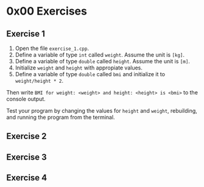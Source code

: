 # 0x00 Exercises

## Exercise 1
1. Open the file `exercise_1.cpp`.
2. Define a variable of type `int` called `weight`. Assume the unit is `[kg]`.
3. Define a variable of type `double` called `height`. Assume the unit is `[m]`.
4. Initialize `weight` and `height` with appropiate values.
5. Define a variable of type `double` called `bmi` and initialize it to `weight/height * 2`.

Then write `BMI for weight: <weight> and height: <height> is <bmi>` to the console output.

Test your program by changing the values for `height` and `weight`, rebuilding, and running the program from the terminal.

## Exercise 2


## Exercise 3

## Exercise 4
